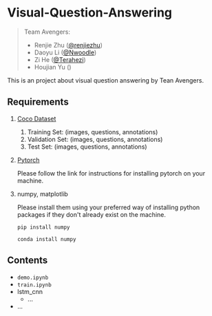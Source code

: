 # Visual-Question-Answering

> Team Avengers:
> * Renjie Zhu ([@renjiezhu](https://github.com/renjiezhu))
> * Daoyu Li ([@Nwoodle](https://github.com/Nwoodle))
> * Zi He ([@Terahezi](https://github.com/Terahezi))
> * Houjian Yu ()

This is an project about visual question answering by Tean Avengers. 

## Requirements

1. [Coco Dataset](https://visualqa.org/download.html)
    1. Training Set: (images, questions, annotations)
    2. Validation Set: (images, questions, annotations)
    3. Test Set: (images, questions, annotations)

2. [Pytorch](https://pytorch.org/get-started/locally/)

    Please follow the link for instructions for installing pytorch on your machine.

3. numpy, matplotlib

    Please install them using your preferred way of installing python packages if they don't 
already exist on the machine.

    ```pip install numpy```
    
    ```conda install numpy```
    
## Contents

- ```demo.ipynb```
- ```train.ipynb```
- lstm_cnn
  - ...
- ...
